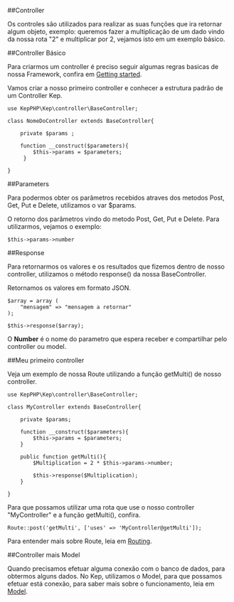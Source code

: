 ##Controller

Os controles são utilizados para realizar as suas funções que ira retornar algum objeto, exemplo: queremos fazer a multiplicação de um dado vindo da nossa rota "2" e multiplicar por 2, vejamos isto em um exemplo básico.

##Controller Básico

Para criarmos um controller é preciso seguir algumas regras basicas de nossa Framework, confira em [Getting started](/#/docs).

Vamos criar a nosso primeiro controller e conhecer a estrutura padrão de um Controller Kep.

	use KepPHP\Kep\controller\BaseController;

	class NomeDoController extends BaseController{

    	private $params ;

     	function __construct($parameters){
         	$this->params = $parameters;
    	 }

	}

##Parameters

Para podermos obter os parâmetros recebidos atraves dos metodos Post, Get, Put e Delete, utilizamos o var $params.

O retorno dos parâmetros vindo do metodo Post, Get, Put e Delete. Para utilizarmos, vejamos o exemplo:

	$this->params->number

##Response

Para retornarmos os valores e os resultados que fizemos dentro de nosso controller, utilizamos o método response() da nossa BaseController.

Retornamos os valores em formato JSON.

	$array = array (
    	"mensagem" => "mensagem a retornar"
	);

	$this->response($array);

O **Number** é o nome do parametro que espera receber e compartilhar pelo controller ou model.

##Meu primeiro controller

Veja um exemplo de nossa Route utilizando a função getMulti() de nosso controller.

	use KepPHP\Kep\controller\BaseController;

	class MyController extends BaseController{

    	private $params;

    	function __construct($parameters){
        	$this->params = $parameters;
    	}

     	public function getMulti(){
         	$Multiplication = 2 * $this->params->number;

         	$this->response($Multiplication);
     	}

	}

Para que possamos utilizar uma rota que use o nosso controller "MyController" e a função getMulti(), confira.

	Route::post('getMulti', ['uses' => 'MyController@getMulti']);

Para entender mais sobre Route, leia em [Routing](/#/docs/routing).

##Controller mais Model

Quando precisamos efetuar alguma conexão com o banco de dados, para obtermos alguns dados. No Kep, utilizamos o Model, para que possamos efetuar está conexão, para saber mais sobre o funcionamento, leia em [Model](/#/docs/model).
